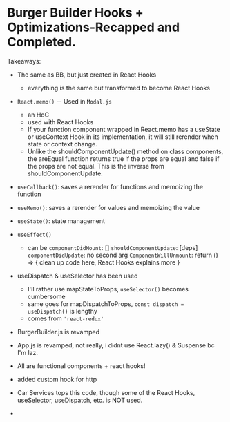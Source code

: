 # Burger Builder Hooks + Optimizations-Recapped and Completed.

Takeaways:

-   The same as BB, but just created in React Hooks

    -   everything is the same but transformed to become React Hooks

-   `React.memo()` -- Used in `Modal.js`

    -   an HoC
    -   used with React Hooks
    -   If your function component wrapped in React.memo has a useState or useContext Hook in its implementation, it will still rerender when state or context change.
    -   Unlike the shouldComponentUpdate() method on class components, the areEqual function returns true if the props are equal and false if the props are not equal. This is the inverse from shouldComponentUpdate.

-   `useCallback()`: saves a rerender for functions and memoizing the function

-   `useMemo()`: saves a rerender for values and memoizing the value

-   `useState()`: state management

-   `useEffect()`

    -   can be
        `componentDidMount`: []
        `shouldComponentUpdate`: [deps]
        `componentDidUpdate`: no second arg
        `ComponentWillUnmount`: return () => { clean up code here, React Hooks explains more }

-   useDispatch & useSelector has been used

    -   I'll rather use mapStateToProps, `useSelector()` becomes cumbersome
    -   same goes for mapDispatchToProps, `const dispatch = useDispatch()` is lengthy
    -   comes from `'react-redux'`

-   BurgerBuilder.js is revamped

-   App.js is revamped, not really, i didnt use React.lazy() & Suspense bc I'm laz.

-   All are functional components + react hooks!

-   added custom hook for http

-   Car Services tops this code, though some of the React Hooks, useSelector, useDispatch, etc. is NOT used.

-
